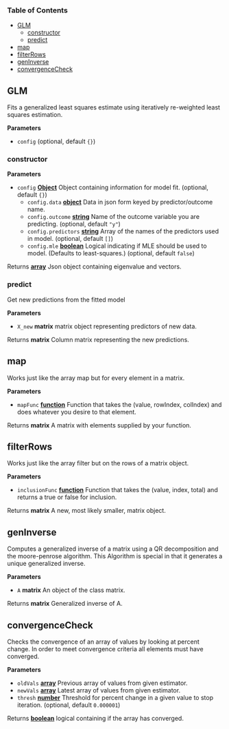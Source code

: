 <!-- Generated by documentation.js. Update this documentation by updating the source code. -->

### Table of Contents

-   [GLM](#glm)
    -   [constructor](#constructor)
    -   [predict](#predict)
-   [map](#map)
-   [filterRows](#filterrows)
-   [genInverse](#geninverse)
-   [convergenceCheck](#convergencecheck)

## GLM

Fits a generalized least squares estimate using iteratively re-weighted least squares estimation.

**Parameters**

-   `config`   (optional, default `{}`)

### constructor

**Parameters**

-   `config` **[Object](https://developer.mozilla.org/en-US/docs/Web/JavaScript/Reference/Global_Objects/Object)** Object containing information for model fit. (optional, default `{}`)
    -   `config.data` **[object](https://developer.mozilla.org/en-US/docs/Web/JavaScript/Reference/Global_Objects/Object)** Data in json form keyed by predictor/outcome name.
    -   `config.outcome` **[string](https://developer.mozilla.org/en-US/docs/Web/JavaScript/Reference/Global_Objects/String)** Name of the outcome variable you are predicting. (optional, default `"y"`)
    -   `config.predictors` **[string](https://developer.mozilla.org/en-US/docs/Web/JavaScript/Reference/Global_Objects/String)** Array of the names of the predictors used in model. (optional, default `[]`)
    -   `config.mle` **[boolean](https://developer.mozilla.org/en-US/docs/Web/JavaScript/Reference/Global_Objects/Boolean)** Logical indicating if MLE should be used to model. (Defaults to least-squares.) (optional, default `false`)

Returns **[array](https://developer.mozilla.org/en-US/docs/Web/JavaScript/Reference/Global_Objects/Array)** Json object containing eigenvalue and vectors.

### predict

Get new predictions from the fitted model

**Parameters**

-   `X_new` **matrix** matrix object representing predictors of new data.

Returns **matrix** Column matrix representing the new predictions.

## map

Works just like the array map but for every element in a matrix.

**Parameters**

-   `mapFunc` **[function](https://developer.mozilla.org/en-US/docs/Web/JavaScript/Reference/Statements/function)** Function that takes the (value, rowIndex, colIndex) and does whatever you desire to that element.

Returns **matrix** A matrix with elements supplied by your function.

## filterRows

Works just like the array filter but on the rows of a matrix object.

**Parameters**

-   `inclusionFunc` **[function](https://developer.mozilla.org/en-US/docs/Web/JavaScript/Reference/Statements/function)** Function that takes the (value, index, total) and returns a true or false for inclusion.

Returns **matrix** A new, most likely smaller, matrix object.

## genInverse

Computes a generalized inverse of a matrix using a QR decomposition and the moore-penrose algorithm.
This Algorithm is special in that it generates a unique generalized inverse.

**Parameters**

-   `A` **matrix** An object of the class matrix.

Returns **matrix** Generalized inverse of A.

## convergenceCheck

Checks the convergence of an array of values by looking at percent change. In order to meet convergence criteria all elements must have converged.

**Parameters**

-   `oldVals` **[array](https://developer.mozilla.org/en-US/docs/Web/JavaScript/Reference/Global_Objects/Array)** Previous array of values from given estimator.
-   `newVals` **[array](https://developer.mozilla.org/en-US/docs/Web/JavaScript/Reference/Global_Objects/Array)** Latest array of values from given estimator.
-   `thresh` **[number](https://developer.mozilla.org/en-US/docs/Web/JavaScript/Reference/Global_Objects/Number)** Threshold for percent change in a given value to stop iteration. (optional, default `0.000001`)

Returns **[boolean](https://developer.mozilla.org/en-US/docs/Web/JavaScript/Reference/Global_Objects/Boolean)** logical containing if the array has converged.
